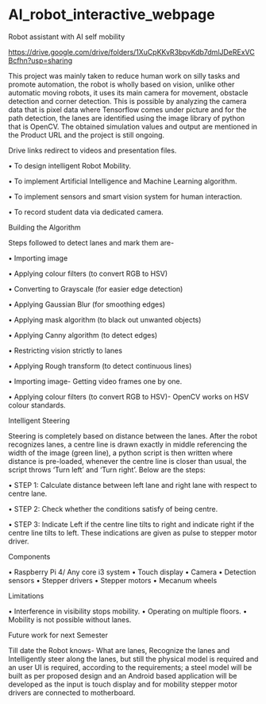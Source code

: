 # AI_robot_interactive_webpage

Robot assistant with AI self mobility


https://drive.google.com/drive/folders/1XuCpKKvR3bpvKdb7dmlJDeRExVCBcfhn?usp=sharing

This project was mainly taken to reduce human work on silly tasks and promote automation, the robot is wholly based on vision, unlike other automatic moving robots, it uses its main camera for movement, obstacle detection and corner detection. This is possible by analyzing the camera data that is pixel data where Tensorflow comes under picture and for the path detection, the lanes are identified using the image library of python that is OpenCV.  The obtained simulation values and output are mentioned in the Product URL and the project is still ongoing.

Drive links redirect to videos and presentation files.

•	To design intelligent Robot Mobility.

•	To implement Artificial Intelligence and Machine Learning algorithm.

•	To implement sensors and smart vision system for human interaction.

•	To record student data via dedicated camera. 


Building the Algorithm

Steps followed to detect lanes and mark them are-

•	Importing image

•	Applying colour filters (to convert RGB to HSV)

•	Converting to Grayscale (for easier edge detection)

•	Applying Gaussian Blur (for smoothing edges)

•	Applying mask algorithm (to black out unwanted objects)

•	Applying Canny algorithm (to detect edges)

•	Restricting vision strictly to lanes

•	Applying Rough transform (to detect continuous lines)

•	Importing image-
  Getting video frames one by one.

•	Applying colour filters (to convert RGB to HSV)-
OpenCV works on HSV colour standards.


Intelligent Steering

Steering is completely based on distance between the lanes. After the robot recognizes lanes, a centre line is drawn exactly in middle referencing the width of the image (green line), a python script is then written where distance is pre-loaded, whenever the centre line is closer than usual, the script throws ‘Turn left’ and ‘Turn right’. Below are the steps:

•	STEP 1: Calculate distance between left lane and right lane with respect to centre lane.

•	STEP 2: Check whether the conditions satisfy of being centre.

•	STEP 3: Indicate Left if the centre line tilts to right and indicate right if the centre line tilts to left.
        These indications are given as pulse to stepper motor driver.


Components

•	Raspberry Pi 4/ Any core i3 system
•	Touch display
•	Camera
•	Detection sensors
•	Stepper drivers
•	Stepper motors
•	Mecanum wheels


Limitations

•	Interference in visibility stops mobility.
•	Operating on multiple floors.
•	Mobility is not possible without lanes.


Future work for next Semester

Till date the Robot knows- What are lanes, Recognize the lanes and Intelligently steer along the lanes, but still the physical model is required and an user UI is required, according to the requirements; a steel model will be built as per proposed design and an Android based application will be developed as the input is touch display and for mobility stepper motor drivers are connected to motherboard.


